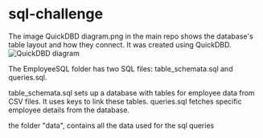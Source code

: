 # sql-challenge
The image QuickDBD diagram.png in the main repo shows the database's table layout and how they connect. It was created using QuickDBD.
![QuickDBD diagram](https://github.com/mmyrahim/sql-challenge/assets/130590951/13931439-05c1-47f9-b834-1dc8d344b893)

The EmployeeSQL folder has two SQL files: table_schemata.sql and queries.sql.

table_schemata.sql sets up a database with tables for employee data from CSV files. It uses keys to link these tables.
queries.sql fetches specific employee details from the database.

the folder "data", contains all the data used for the sql queries


